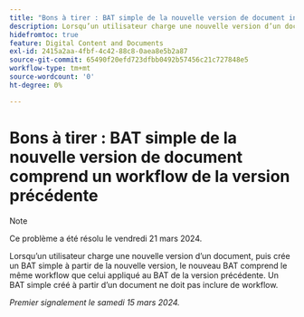 ```yaml
---
title: "Bons à tirer : BAT simple de la nouvelle version de document inclut le workflow de la version précédente"
description: Lorsqu’un utilisateur charge une nouvelle version d’un document, puis crée un BAT simple à partir de la nouvelle version, le nouveau BAT comprend le même workflow que celui appliqué au BAT de la version précédente. Un BAT simple créé à partir d’un document ne doit pas inclure de workflow.
hidefromtoc: true
feature: Digital Content and Documents
exl-id: 2415a2aa-4fbf-4c42-88c8-0aea8e5b2a87
source-git-commit: 65490f20efd723dfbb0492b57456c21c727848e5
workflow-type: tm+mt
source-wordcount: '0'
ht-degree: 0%

---
```


# Bons à tirer : BAT simple de la nouvelle version de document comprend un workflow de la version précédente

>[!NOTE]
>
>Ce problème a été résolu le vendredi 21 mars 2024.

Lorsqu’un utilisateur charge une nouvelle version d’un document, puis crée un BAT simple à partir de la nouvelle version, le nouveau BAT comprend le même workflow que celui appliqué au BAT de la version précédente. Un BAT simple créé à partir d’un document ne doit pas inclure de workflow.

_Premier signalement le samedi 15 mars 2024._
